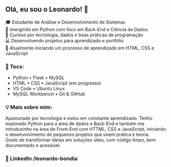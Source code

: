 ## Olá, eu sou o Leonardo! 👋

🎓 Estudante de Análise e Desenvolvimento de Sistemas  
🐍 Imergindo em Python com foco em Back-End e Ciência de Dados  
🧠 Curioso por tecnologia, dados e boas práticas de programação  
💻 Desenvolvendo projetos para aprendizado e portfólio  
🌱 Atualmente iniciando um processo de aprendizado em HTML, CSS e JavaScript  

### 🎯 Tecs:
- Python • Flask • MySQL 
- HTML • CSS • JavaScript (em progresso)
- VS Code • Ubuntu Linux
- MySQL Workbench • Git & GitHub

### 💡 Mais sobre mim:
Apaixonado por tecnologia e estou em constante aprendizado. Tenho explorado Python para a área de dados e Back-End e também me introduzinho na área de Front-End com HTTML, CSS e JavaScript, iniciando o desenvolvimento de pequenos projetos que unem prática e teoria.  
Gosto de transformar ideias em soluções úteis, com código limpo, bem documentado e acessível.


### 🚀 LinkedIn /leonardo-bondia

